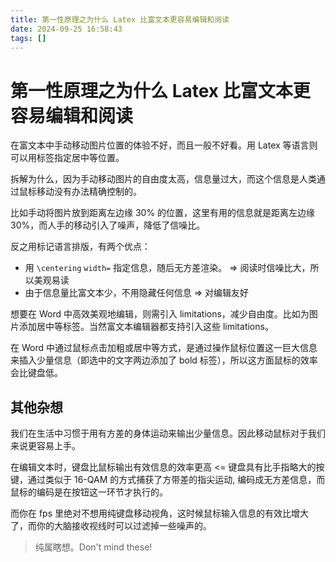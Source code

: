 ```yaml
---
title: 第一性原理之为什么 Latex 比富文本更容易编辑和阅读
date: 2024-09-25 16:58:43
tags: []
---
```

# 第一性原理之为什么 Latex 比富文本更容易编辑和阅读

在富文本中手动移动图片位置的体验不好，而且一般不好看。用 Latex 等语言则可以用标签指定居中等位置。

拆解为什么，因为手动移动图片的自由度太高，信息量过大，而这个信息是人类通过鼠标移动没有办法精确控制的。

比如手动将图片放到距离左边缘 30% 的位置，这里有用的信息就是距离左边缘 30%，而人手的移动引入了噪声，降低了信噪比。

反之用标记语言排版，有两个优点：

- 用 `\centering` `width=` 指定信息，随后无方差渲染。 => 阅读时信噪比大，所以美观易读
- 由于信息量比富文本少，不用隐藏任何信息 => 对编辑友好

想要在 Word 中高效美观地编辑，则需引入 limitations，减少自由度。比如为图片添加居中等标签。当然富文本编辑器都支持引入这些 limitations。

在 Word 中通过鼠标点击加粗或居中等方式，是通过操作鼠标位置这一巨大信息来插入少量信息（即选中的文字两边添加了 bold 标签），所以这方面鼠标的效率会比键盘低。

## 其他杂想

我们在生活中习惯于用有方差的身体运动来输出少量信息。因此移动鼠标对于我们来说更容易上手。

在编辑文本时，键盘比鼠标输出有效信息的效率更高 <= 键盘具有比手指略大的按键，通过类似于 16-QAM 的方式捕获了方带差的指尖运动, 编码成无方差信息，而鼠标的编码是在按钮这一环节才执行的。

而你在 fps 里绝对不想用纯键盘移动视角，这时候鼠标输入信息的有效比增大了，而你的大脑接收视线时可以过滤掉一些噪声的。

> 纯属瞎想。Don't mind these!

